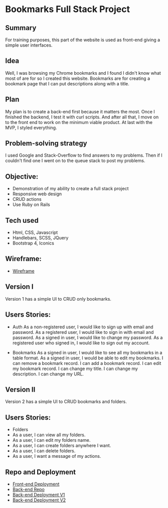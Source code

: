 # Bookmarks Full Stack Project
## Summary
For training purposes, this part of the website is used as front-end giving a simple
user interfaces.

## Idea
Well, I was browsing my Chrome bookmarks and I found I didn't know what most of
are for so I created this website. Bookmarks are for creating a bookmark page that
I can put descriptions along with a title.

## Plan
My plan is to create a back-end first because it matters the most. Once I finished
the backend, I test it with curl scripts. And after all that, I move on to the 
front end to work on the minimum viable product. At last with the MVP, I styled everything.

## Problem-solving strategy
I used Google and Stack-Overflow to find answers to my problems. Then if I couldn't find one
I went on to the queue stack to post my problems.

## Objective:
- Demonstration of my ability to create a full stack project 
- Responsive web design
- CRUD actions
- Use Ruby on Rails

## Tech used
- Html, CSS, Javascript
- Handlebars, SCSS, JQuery
- Bootstrap 4, Iconics

## Wireframe:
- [Wireframe](https://i.imgur.com/jiGrLbP.png)

## Version I
Version 1 has a simple UI to CRUD only bookmarks.

## Users Stories:
- Auth
As a non-registered user, I would like to sign up with email and password.
As a registered user, I would like to sign in with email and password.
As a signed in user, I would like to change my password.
As a registered user who signed in, I would like to sign out my account.

- Bookmarks
As a signed in user, I would like to see all my bookmarks in a table format.
As a signed in user, I would be able to edit my bookmarks.
I can remove a bookmark record.
I can add a bookmark record.
I can edit my bookmark record.
I can change my title.
I can change my description.
I can change my URL.

## Version II
Version 2 has a simple UI to CRUD bookmarks and folders.

## Users Stories:
- Folders
- As a user, I can view all my folders.
- As a user, I can edit my folders name.
- As a user, I can create folders anywhere I want.
- As a user, I can delete folders.
- As a user, I want a message of my actions.

## Repo and Deployment
<!-- - [Front-end repo](https://github.com/TakyiuLo/rail-Heroku-Front-End) -->
- [Front-end Deployment](https://takyiulo.github.io/rail-Heroku-Front-End)
- [Back-end Repo](https://github.com/TakyiuLo/rail-Heroku-Back-End)
- [Back-end Deployment V1](https://rail-heroku-project-temple.herokuapp.com/bookmarks)
- [Back-end Deployment V2](https://rail-heroku-project-temple.herokuapp.com/folders)

<!-- Links -->
[bookmarks-page]: https://takyiulo.github.io/rail-Heroku-Front-End
